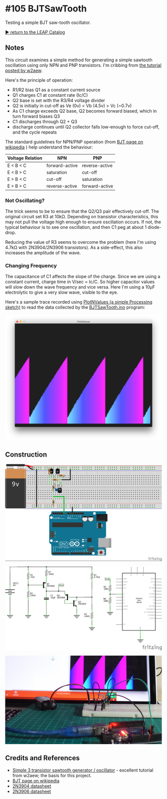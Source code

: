 # #105 BJTSawTooth

Testing a simple BJT saw-tooth oscillator.


[:arrow_forward: return to the LEAP Catalog](http://leap.tardate.com)

## Notes

This circuit examines a simple method for generating a simple sawtooth oscillation using only NPN and PNP transistors.
I'm cribbing from [the tutorial posted by w2aew](https://youtu.be/2a1I1X3RV0g).

Here's the principle of operation:
* R1/R2 bias Q1 as a constant current source
* Q1 charges C1 at constant rate (Ic/C)
* Q2 base is set with the R3/R4 voltage divider
* Q2 is initially in cut-off as Ve (0v) < Vb (4.5v) > Vc (~0.7v)
* As C1 charge exceeds Q2 base, Q2 becomes forward biased, which in turn forward biases Q3
* C1 discharges through Q2 + Q3
* discharge continues until Q2 collector falls low-enough to force cut-off, and the cycle repeats

The standard guidelines for NPN/PNP operation (from
[BJT page on wikipedia](https://en.wikipedia.org/wiki/Bipolar_junction_transistor)
) help understand the behaviour:

| Voltage Relation | NPN            | PNP            |
|------------------|----------------|----------------|
| E < B < C        | forward-active | reverse-active |
| E < B > C        | saturation     | cut-off        |
| E > B < C        | cut-off        | saturation     |
| E > B > C        | reverse-active | forward-active |


### Not Oscillating?

The trick seems to be to ensure that the Q2/Q3 pair effectively cut-off.
The original circuit set R3 at 10kΩ. Depending on transistor characteristics, this may not pull the voltage high enough to ensure oscillation occurs.
If not, the typical behaviour is to see one oscillation, and then C1 peg at about 1 diode-drop.

Reducing the value of R3 seems to overcome the problem (here I'm using 4.7kΩ with 2N3904/2N3906 transistors).
As a side-effect, this also increases the amplitude of the wave.

### Changing Frequency

The capacitance of C1 affects the slope of the charge. Since we are using a constant current, charge time in V/sec = Ic/C.
So higher capacitor values will slow down the wave frequency and vice versa.
Here I'm using a 10µF electrolytic to give a very slow wave, visible to the eye.

Here's a sample trace recorded using [PlotNValues (a simple Processing sketch)](../../processing/PlotNValues) to
read the data collected by the [BJTSawTooth.ino](./BJTSawTooth.ino) program:

![processing trace](./assets/processing_trace.png?raw=true)

## Construction

![Breadboard](./assets/BJTSawTooth_bb.jpg?raw=true)

![The Schematic](./assets/BJTSawTooth_schematic.jpg?raw=true)

![The Build](./assets/BJTSawTooth_build.jpg?raw=true)

## Credits and References
* [Simple 3 transistor sawtooth generator / oscillator](https://youtu.be/2a1I1X3RV0g) - excellent tutorial from w2aew; the basis for this project.
* [BJT page on wikipedia](https://en.wikipedia.org/wiki/Bipolar_junction_transistor)
* [2N3904 datasheet](http://www.futurlec.com/Transistors/2N3904.shtml)
* [2N3906 datasheet](http://www.futurlec.com/Transistors/2N3906.shtml)